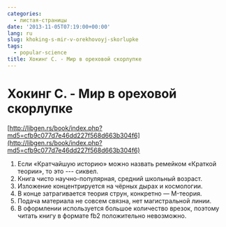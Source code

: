 ```yaml
---
categories:
  - листая-страницы
date: '2013-11-05T07:19:00+00:00'
lang: ru
slug: khoking-s-mir-v-orekhovoyj-skorlupke
tags:
  - popular-science
title: Хокинг С. - Мир в ореховой скорлупке
---
```


# Хокинг С. - Мир в ореховой скорлупке

[http://libgen.rs/book/index.php?md5=cfb9c077d7e46dd227f568d663b304f6](http://libgen.rs/book/index.php?md5=cfb9c077d7e46dd227f568d663b304f6)  

<!--more-->

1.  Если «Кратчайшую историю» можно назвать ремейком «Краткой теории», то это --- сиквел.
2.  Книга чисто научно-популярная, средний школьный возраст.
3.  Изложение концентрируется на чёрных дырах и космологии.
4.  В конце затрагивается теория струн, конкретно — M-теория.
5.  Подача материала не совсем связна, нет магистральной линии.
6.  В оформлении используется большое количество врезок, поэтому читать книгу в формате fb2 положительно невозможно.
